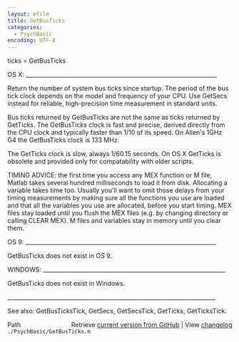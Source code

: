 ```yaml
---
layout: mfile
title: GetBusTicks
categories:
  - PsychBasic
encoding: UTF-8
---
```


ticks = GetBusTicks

OS X: \_\_\_\_\_\_\_\_\_\_\_\_\_\_\_\_\_\_\_\_\_\_\_\_\_\_\_\_\_\_\_\_\_\_\_\_\_\_\_\_\_\_\_\_\_\_\_\_\_\_\_\_\_\_\_\_\_\_\_\_\_\_\_\_\_\_\_

Return the number of system bus ticks since startup.  The period of the
bus tick clock depends on the model and frequency of your CPU. Use
GetSecs instead for reliable, high-precision time measurement in standard
units.

Bus ticks returned by GetBusTicks are not the same as ticks returned by
GetTicks.  The GetBusTicks clock is fast and precise, derived directly
from the CPU clock and typically faster than 1/10 of its speed. On
Allen's 1GHz G4 the GetBusTicks clock is 133 MHz.

The GetTicks clock is slow, always 1/60.15 seconds. On OS
X GetTicks is obsolete and provided only for compatability with older
scripts.

TIMING ADVICE: the first time you access any MEX function or M file,
Matlab takes several hundred milliseconds to load it from disk.
Allocating a variable takes time too. Usually you'll want to omit those
delays from your timing measurements by making sure all the functions you
use are loaded and that all the variables you use are allocated, before
you start timing. MEX files stay loaded until you flush the MEX files
\(e.g. by changing directory or calling CLEAR MEX\). M files and variables
stay in memory until you clear them.

OS 9: \_\_\_\_\_\_\_\_\_\_\_\_\_\_\_\_\_\_\_\_\_\_\_\_\_\_\_\_\_\_\_\_\_\_\_\_\_\_\_\_\_\_\_\_\_\_\_\_\_\_\_\_\_\_\_\_\_\_\_\_\_\_\_\_\_\_\_

GetBusTicks does not exist in OS 9.

WINDOWS: \_\_\_\_\_\_\_\_\_\_\_\_\_\_\_\_\_\_\_\_\_\_\_\_\_\_\_\_\_\_\_\_\_\_\_\_\_\_\_\_\_\_\_\_\_\_\_\_\_\_\_\_\_\_\_\_\_\_\_\_\_\_\_\_

GetBusTicks does not exist in Windows.

\_\_\_\_\_\_\_\_\_\_\_\_\_\_\_\_\_\_\_\_\_\_\_\_\_\_\_\_\_\_\_\_\_\_\_\_\_\_\_\_\_\_\_\_\_\_\_\_\_\_\_\_\_\_\_\_\_\_\_\_\_\_\_\_\_\_\_\_\_\_\_\_\_

See also: GetBusTicksTick, GetSecs, GetSecsTick,  GetTicks, GetTicksTick.


<div class="code_header" style="text-align:right;">
  <span style="float:left;">Path&nbsp;&nbsp;</span> <span class="counter">Retrieve <a href=
  "https://raw.github.com/Psychtoolbox-3/Psychtoolbox-3/beta/./PsychBasic/GetBusTicks.m">current version from GitHub</a> | View <a href=
  "https://github.com/Psychtoolbox-3/Psychtoolbox-3/commits/beta/./PsychBasic/GetBusTicks.m">changelog</a></span>
</div>
<div class="code">
  <code>./PsychBasic/GetBusTicks.m</code>
</div>
